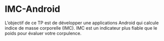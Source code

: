 # IMC-Android

L’objectif de ce TP est de développer une applications Android qui calcule indice de masse corporelle (IMC).
IMC est un indicateur plus fiable que le poids pour évaluer votre corpulence.


